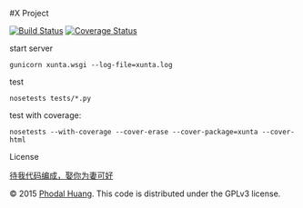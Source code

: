 #X Project

[![Build Status](https://travis-ci.org/phodal/project-x.svg?branch=master)](https://travis-ci.org/phodal/project-x)
[![Coverage Status](https://coveralls.io/repos/phodal/project-x/badge.svg?branch=master)](https://coveralls.io/r/phodal/project-x?branch=master)

start server
    
    gunicorn xunta.wsgi --log-file=xunta.log
    
test
    
    nosetests tests/*.py


test with coverage:

    nosetests --with-coverage --cover-erase --cover-package=xunta --cover-html

License

[待我代码编成，娶你为妻可好](http://www.xuntayizhan.com/person/ji-ke-ai-qing-zhi-er-shi-dai-wo-dai-ma-bian-cheng-qu-ni-wei-qi-ke-hao-wan/)

© 2015 [Phodal Huang](http://www.phodal.com). This code is distributed under the GPLv3 license.    
